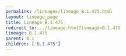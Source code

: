 ```yaml
---
permalink: /lineages/lineage_B.1.475.html
layout: lineage_page
title: Lineage B.1.475
redirect_to: ../lineage.html?lineage=B.1.475
lineage: B.1.475
parent: B.1
children: ['B.1.475']
---
```

